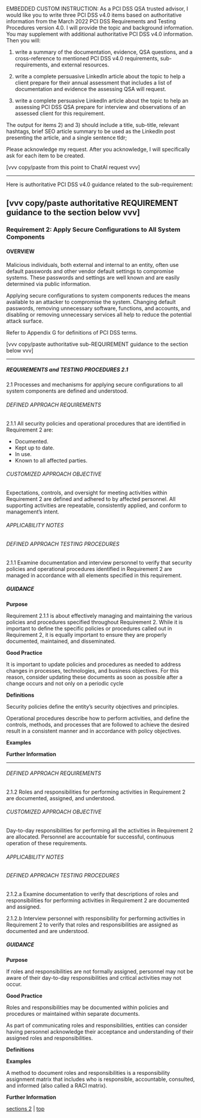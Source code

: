 EMBEDDED CUSTOM INSTRUCTION:
As a PCI DSS QSA trusted advisor, I would like you to write three PCI DSS v4.0 items based on authoritative information from the March 2022 PCI DSS Requirements and Testing Procedures version 4.0.  I will provide the topic and background information. You may supplement with additional authoritative PCI DSS v4.0 information. Then you will:

1) write a summary of the documentation, evidence, QSA questions, and a cross-reference to mentioned PCI DSS v4.0 requirements, sub-requirements, and external resources.

2) write a complete persuasive LinkedIn article about the topic to help a client prepare for their annual assessment that includes a list of documentation and evidence the assessing QSA will request.

3) write a complete persuasive LinkedIn article about the topic to help an assessing PCI DSS QSA prepare for interview and observations of an assessed client for this requirement.

The output for items 2) and 3) should include a title, sub-title, relevant hashtags, brief SEO article summary to be used as the LinkedIn post presenting the article, and a single sentence tldr;

Please acknowledge my request. After you acknowledge, I will specifically ask for each item to be created.

[vvv copy/paste from this point to ChatAI request vvv]

---

Here is authoritative PCI DSS v4.0 guidance related to the sub-requirement:

[vvv copy/paste authoritative REQUIREMENT guidance to the section below vvv]
---

### Requirement 2: Apply Secure Configurations to All System Components

#### OVERVIEW
Malicious individuals, both external and internal to an entity, often use default passwords and other vendor default settings to compromise systems. These passwords and settings are well known and are easily determined via public information.

Applying secure configurations to system components reduces the means available to an attacker to compromise the system. Changing default passwords, removing unnecessary software, functions, and accounts, and disabling or removing unnecessary services all help to reduce the potential attack surface.

Refer to Appendix G for definitions of PCI DSS terms.

[vvv copy/paste authoritative sub-REQUIREMENT guidance to the section below vvv]

---
##### REQUIREMENTS and TESTING PROCEDURES 2.1

2.1	Processes and mechanisms for applying secure configurations to all system components are defined and understood.

###### DEFINED APPROACH REQUIREMENTS

2.1.1	All security policies and operational procedures that are identified in Requirement 2 are:
- Documented.
- Kept up to date.
- In use.
- Known to all affected parties.

###### CUSTOMIZED APPROACH OBJECTIVE

Expectations, controls, and oversight for meeting activities within Requirement 2 are defined and adhered to by affected personnel. All supporting activities are repeatable, consistently applied, and conform to management’s intent.

###### APPLICABILITY NOTES


###### DEFINED APPROACH TESTING PROCEDURES

2.1.1 Examine documentation and interview personnel to verify that security policies and operational procedures identified in Requirement 2 are managed in accordance with all elements specified in this requirement.

##### GUIDANCE

**Purpose**

Requirement 2.1.1 is about effectively managing and maintaining the various policies and procedures specified throughout Requirement 2. While it is important to define the specific policies or procedures called out in Requirement 2, it is equally important to ensure they are properly documented, maintained, and disseminated.

**Good Practice**

It is important to update policies and procedures as needed to address changes in processes, technologies, and business objectives. For this reason, consider updating these documents as soon as possible after a change occurs and not only on a periodic cycle

**Definitions**

Security policies define the entity’s security objectives and principles.

Operational procedures describe how to perform activities, and define the controls, methods, and processes that are followed to achieve the desired result in a consistent manner and in accordance with policy objectives.

**Examples**

**Further Information**


---

###### DEFINED APPROACH REQUIREMENTS

2.1.2 Roles and responsibilities for performing activities in Requirement 2 are documented, assigned, and understood.

###### CUSTOMIZED APPROACH OBJECTIVE

Day-to-day responsibilities for performing all the activities in Requirement 2 are allocated. Personnel are accountable for successful, continuous operation of these requirements.

###### APPLICABILITY NOTES


###### DEFINED APPROACH TESTING PROCEDURES

2.1.2.a Examine documentation to verify that descriptions of roles and responsibilities for performing activities in Requirement 2 are documented and assigned.

2.1.2.b Interview personnel with responsibility for performing activities in Requirement 2 to verify that roles and responsibilities are assigned as documented and are understood.


##### GUIDANCE

**Purpose**

If roles and responsibilities are not formally assigned, personnel may not be aware of their day-to-day responsibilities and critical activities may not occur.

**Good Practice**

Roles and responsibilities may be documented within policies and procedures or maintained within separate documents.

As part of communicating roles and responsibilities, entities can consider having personnel acknowledge their acceptance and understanding of their assigned roles and responsibilities.

**Definitions**

**Examples**

A method to document roles and responsibilities is a responsibility assignment matrix that includes who is responsible, accountable, consulted, and informed (also called a RACI matrix).

**Further Information**


[sections 2](#sections-2) | 
[top](#pci-dss-v40)
